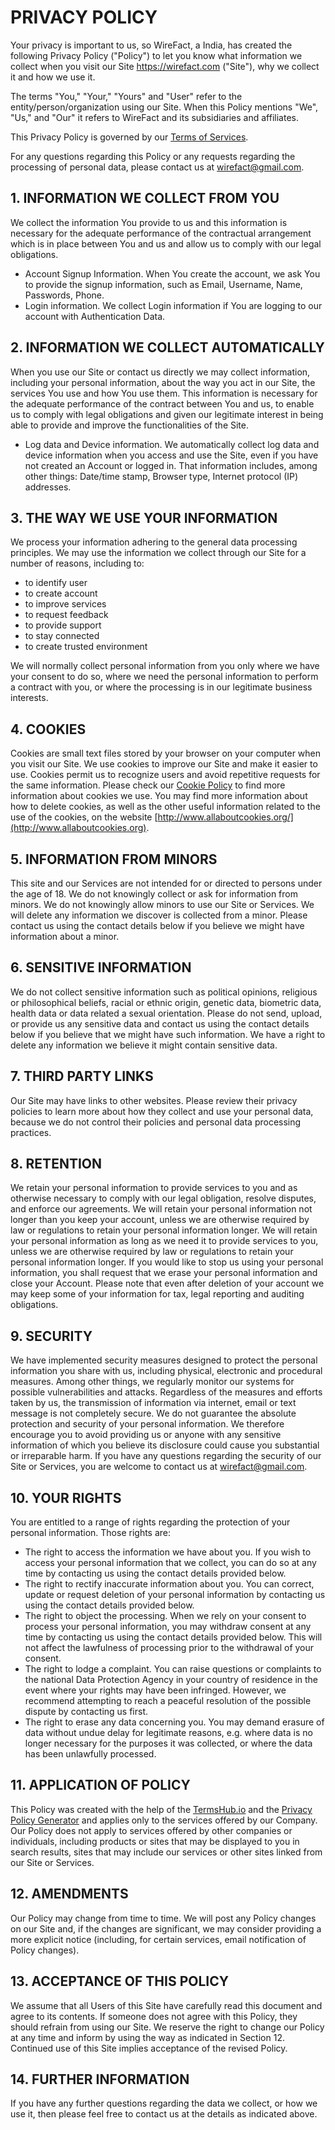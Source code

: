 # PRIVACY POLICY

Your privacy is important to us, so WireFact, a India, has created the following Privacy Policy ("Policy") to let you know what information we collect when you visit our Site https://wirefact.com ("Site"), why we collect it and how we use it.

The terms "You," "Your," "Yours" and "User" refer to the entity/person/organization using our Site.
When this Policy mentions "We", "Us," and "Our" it refers to WireFact and its subsidiaries and affiliates.


This Privacy Policy is governed by our [Terms of Services](https://portal.termshub.io/wirefact.com/website_tos/).

For any questions regarding this Policy or any requests regarding the processing of personal data, please contact us at wirefact@gmail.com.

## 1. INFORMATION WE COLLECT FROM YOU
We collect the information You provide to us and this information is necessary for the adequate performance of the contractual arrangement which is in place between You and us and allow us to comply with our legal obligations.

 - Account Signup Information. When You create the account, we ask You to provide the signup information, such as Email, Username, Name, Passwords, Phone.
 - Login information. We collect Login information if You are logging to our account with Authentication Data.



## 2. INFORMATION WE COLLECT AUTOMATICALLY
When you use our Site or contact us directly we may collect information, including your personal information, about the way you act in our Site, the services You use and how You use them.
This information is necessary for the adequate performance of the contract between You and us, to enable us to comply with legal obligations and given our legitimate interest in being able to provide and improve the functionalities of the Site.

 - Log data and Device information. We automatically collect log data and device information when you access and use the Site, even if you have not created an Account or logged in. That information includes, among other things: Date/time stamp, Browser type, Internet protocol (IP) addresses.



## 3. THE WAY WE USE YOUR INFORMATION
We process your information adhering to the general data processing principles.
We may use the information we collect through our Site for a number of reasons, including to:

 - to identify user
 - to create account
 - to improve services
 - to request feedback
 - to provide support
 - to stay connected
 - to create trusted environment

We will normally collect personal information from you only where we have your consent to do so, where we need the personal information to perform a contract with you, or where the processing is in our legitimate business interests.


## 4. COOKIES
Cookies are small text files stored by your browser on your computer when you visit our Site. We use cookies to improve our Site and make it easier to use. Cookies permit us to recognize users and avoid repetitive requests for the same information.
Please check our [Cookie Policy](https://portal.termshub.io/wirefact.com/#cookie_policy) to find more information about cookies we use.
You may find more information about how to delete cookies, as well as the other useful information related to the use of the cookies, on the website [http://www.allaboutcookies.org/](http://www.allaboutcookies.org).


## 5. INFORMATION FROM MINORS
This site and our Services are not intended for or directed to persons under the age of 18. We do not knowingly collect or ask for information from minors. We do not knowingly allow minors to use our Site or Services.
We will delete any information we discover is collected from a minor. Please contact us using the contact details below if you believe we might have information about a minor.


## 6. SENSITIVE INFORMATION
We do not collect sensitive information such as political opinions, religious or philosophical beliefs, racial or ethnic origin, genetic data, biometric data, health data or data related a sexual orientation.
Please do not send, upload, or provide us any sensitive data and contact us using the contact details below if you believe that we might have such information. We have a right to delete any information we believe it might contain sensitive data.


## 7. THIRD PARTY LINKS
Our Site may have links to other websites. Please review their privacy policies to learn more about how they collect and use your personal data, because we do not control their policies and personal data processing practices.


## 8. RETENTION
We retain your personal information to provide services to you and as otherwise necessary to comply with our legal obligation, resolve disputes, and enforce our agreements.
We will retain your personal information not longer than you keep your account, unless we are otherwise required by law or regulations to retain your personal information longer.
We will retain your personal information as long as we need it to provide services to you, unless we are otherwise required by law or regulations to retain your personal information longer.
If you would like to stop us using your personal information, you shall request that we erase your personal information and close your Account. Please note that even after deletion of your account we may keep some of your information for tax, legal reporting and auditing obligations.


## 9. SECURITY
We have implemented security measures designed to protect the personal information you share with us, including physical, electronic and procedural measures. Among other things, we regularly monitor our systems for possible vulnerabilities and attacks.
Regardless of the measures and efforts taken by us, the transmission of information via internet, email or text message is not completely secure. We do not guarantee the absolute protection and security of your personal information.
We therefore encourage you to avoid providing us or anyone with any sensitive information of which you believe its disclosure could cause you substantial or irreparable harm.
If you have any questions regarding the security of our Site or Services, you are welcome to contact us at wirefact@gmail.com.


## 10. YOUR RIGHTS
You are entitled to a range of rights regarding the protection of your personal information. Those rights are:

 - The right to access the information we have about you. If you wish to access your personal information that we collect, you can do so at any time by contacting us using the contact details provided below.
 - The right to rectify inaccurate information about you. You can correct, update or request deletion of your personal information by contacting us using the contact details provided below.
 - The right to object the processing. When we rely on your consent to process your personal information, you may withdraw consent at any time by contacting us using the contact details provided below. This will not affect the lawfulness of processing prior to the withdrawal of your consent.
 - The right to lodge a complaint. You can raise questions or complaints to the national Data Protection Agency in your country of residence in the event where your rights may have been infringed. However, we recommend attempting to reach a peaceful resolution of the possible dispute by contacting us first.
 - The right to erase any data concerning you. You may demand erasure of data without undue delay for legitimate reasons, e.g. where data is no longer necessary for the purposes it was collected, or where the data has been unlawfully processed.



## 11. APPLICATION OF POLICY
This Policy was created with the help of the [TermsHub.io](https://termshub.io?utm_source=referral&utm_medium=generated_documents&utm_campaign=referral_documents&utm_content=pp_th_text) and the [Privacy Policy Generator](https://termshub.io/privacy-policy?utm_source=referral&utm_medium=generated_documents&utm_campaign=referral_documents&utm_content=pp_th_text) and applies only to the services offered by our Company. Our Policy does not apply to services offered by other companies or individuals, including products or sites that may be displayed to you in search results, sites that may include our services or other sites linked from our Site or Services.


## 12. AMENDMENTS
Our Policy may change from time to time. We will post any Policy changes on our Site and, if the changes are significant, we may consider providing a more explicit notice (including, for certain services, email notification of Policy changes).


## 13. ACCEPTANCE OF THIS POLICY
We assume that all Users of this Site have carefully read this document and agree to its contents. If someone does not agree with this Policy, they should refrain from using our Site. We reserve the right to change our Policy at any time and inform by using the way as indicated in Section 12. Continued use of this Site implies acceptance of the revised Policy.


## 14. FURTHER INFORMATION
If you have any further questions regarding the data we collect, or how we use it, then please feel free to contact us at the details as indicated above.

